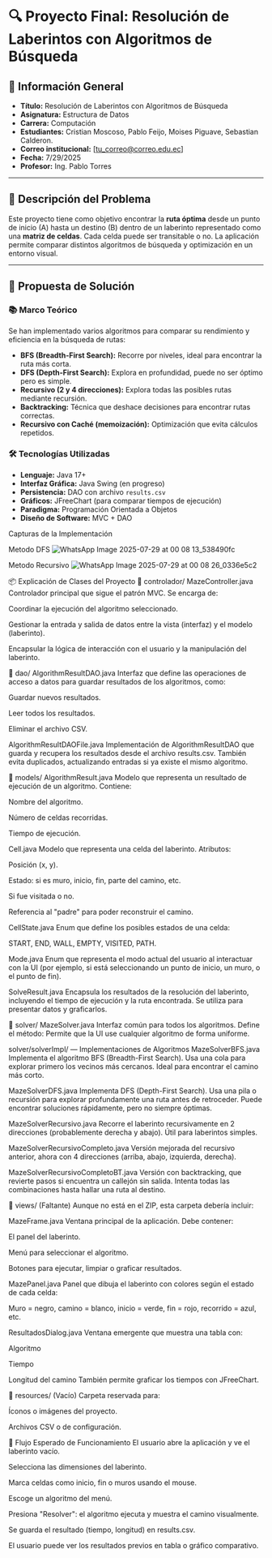# 🔍 Proyecto Final: Resolución de Laberintos con Algoritmos de Búsqueda

## 🧠 Información General

- **Título:** Resolución de Laberintos con Algoritmos de Búsqueda
- **Asignatura:** Estructura de Datos
- **Carrera:** Computación
- **Estudiantes:** Cristian Moscoso, Pablo Feijo, Moises Piguave, Sebastian Calderon.
- **Correo institucional:** [tu_correo@correo.edu.ec]
- **Fecha:** 7/29/2025
- **Profesor:** Ing. Pablo Torres

---

## 🎯 Descripción del Problema

Este proyecto tiene como objetivo encontrar la **ruta óptima** desde un punto de inicio (A) hasta un destino (B) dentro de un laberinto representado como una **matriz de celdas**. Cada celda puede ser transitable o no. La aplicación permite comparar distintos algoritmos de búsqueda y optimización en un entorno visual.

---

## 🧪 Propuesta de Solución

### 📚 Marco Teórico

Se han implementado varios algoritmos para comparar su rendimiento y eficiencia en la búsqueda de rutas:

- **BFS (Breadth-First Search):** Recorre por niveles, ideal para encontrar la ruta más corta.
- **DFS (Depth-First Search):** Explora en profundidad, puede no ser óptimo pero es simple.
- **Recursivo (2 y 4 direcciones):** Explora todas las posibles rutas mediante recursión.
- **Backtracking:** Técnica que deshace decisiones para encontrar rutas correctas.
- **Recursivo con Caché (memoización):** Optimización que evita cálculos repetidos.

### 🛠️ Tecnologías Utilizadas

- **Lenguaje:** Java 17+
- **Interfaz Gráfica:** Java Swing (en progreso)
- **Persistencia:** DAO con archivo `results.csv`
- **Gráficos:** JFreeChart (para comparar tiempos de ejecución)
- **Paradigma:** Programación Orientada a Objetos
- **Diseño de Software:** MVC + DAO

Capturas de la Implementación

Metodo DFS
![WhatsApp Image 2025-07-29 at 00 08 13_538490fc](https://github.com/user-attachments/assets/d2758f90-62fa-4ad7-95b9-049f2e0c528c)

Metodo Recursivo
![WhatsApp Image 2025-07-29 at 00 08 26_0336e5c2](https://github.com/user-attachments/assets/a7514fb8-f7d5-4678-9e20-ee32b9e5d70b)




📦 Explicación de Clases del Proyecto
📁 controlador/
MazeController.java
Controlador principal que sigue el patrón MVC. Se encarga de:

Coordinar la ejecución del algoritmo seleccionado.

Gestionar la entrada y salida de datos entre la vista (interfaz) y el modelo (laberinto).

Encapsular la lógica de interacción con el usuario y la manipulación del laberinto.

📁 dao/
AlgorithmResultDAO.java
Interfaz que define las operaciones de acceso a datos para guardar resultados de los algoritmos, como:

Guardar nuevos resultados.

Leer todos los resultados.

Eliminar el archivo CSV.

AlgorithmResultDAOFile.java
Implementación de AlgorithmResultDAO que guarda y recupera los resultados desde el archivo results.csv. También evita duplicados, actualizando entradas si ya existe el mismo algoritmo.

📁 models/
AlgorithmResult.java
Modelo que representa un resultado de ejecución de un algoritmo. Contiene:

Nombre del algoritmo.

Número de celdas recorridas.

Tiempo de ejecución.

Cell.java
Modelo que representa una celda del laberinto. Atributos:

Posición (x, y).

Estado: si es muro, inicio, fin, parte del camino, etc.

Si fue visitada o no.

Referencia al "padre" para poder reconstruir el camino.

CellState.java
Enum que define los posibles estados de una celda:

START, END, WALL, EMPTY, VISITED, PATH.

Mode.java
Enum que representa el modo actual del usuario al interactuar con la UI (por ejemplo, si está seleccionando un punto de inicio, un muro, o el punto de fin).

SolveResult.java
Encapsula los resultados de la resolución del laberinto, incluyendo el tiempo de ejecución y la ruta encontrada. Se utiliza para presentar datos y graficarlos.

📁 solver/
MazeSolver.java
Interfaz común para todos los algoritmos. Define el método:
Permite que la UI use cualquier algoritmo de forma uniforme.

solver/solverImpl/ — Implementaciones de Algoritmos
MazeSolverBFS.java
Implementa el algoritmo BFS (Breadth-First Search). Usa una cola para explorar primero los vecinos más cercanos. Ideal para encontrar el camino más corto.

MazeSolverDFS.java
Implementa DFS (Depth-First Search). Usa una pila o recursión para explorar profundamente una ruta antes de retroceder. Puede encontrar soluciones rápidamente, pero no siempre óptimas.

MazeSolverRecursivo.java
Recorre el laberinto recursivamente en 2 direcciones (probablemente derecha y abajo). Útil para laberintos simples.

MazeSolverRecursivoCompleto.java
Versión mejorada del recursivo anterior, ahora con 4 direcciones (arriba, abajo, izquierda, derecha).

MazeSolverRecursivoCompletoBT.java
Versión con backtracking, que revierte pasos si encuentra un callejón sin salida. Intenta todas las combinaciones hasta hallar una ruta al destino.

📁 views/ (Faltante)
Aunque no está en el ZIP, esta carpeta debería incluir:

MazeFrame.java
Ventana principal de la aplicación. Debe contener:

El panel del laberinto.

Menú para seleccionar el algoritmo.

Botones para ejecutar, limpiar o graficar resultados.

MazePanel.java
Panel que dibuja el laberinto con colores según el estado de cada celda:

Muro = negro, camino = blanco, inicio = verde, fin = rojo, recorrido = azul, etc.

ResultadosDialog.java
Ventana emergente que muestra una tabla con:

Algoritmo

Tiempo

Longitud del camino
También permite graficar los tiempos con JFreeChart.

📁 resources/ (Vacío)
Carpeta reservada para:

Íconos o imágenes del proyecto.

Archivos CSV o de configuración.

🔄 Flujo Esperado de Funcionamiento
El usuario abre la aplicación y ve el laberinto vacío.

Selecciona las dimensiones del laberinto.

Marca celdas como inicio, fin o muros usando el mouse.

Escoge un algoritmo del menú.

Presiona "Resolver": el algoritmo ejecuta y muestra el camino visualmente.

Se guarda el resultado (tiempo, longitud) en results.csv.

El usuario puede ver los resultados previos en tabla o gráfico comparativo.
